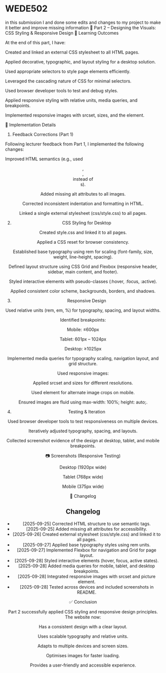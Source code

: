 # WEDE502
in this submission I and done some edits and changes to my project to make it better and improve missing information 
📖 Part 2 – Designing the Visuals: CSS Styling & Responsive Design
🎯 Learning Outcomes

At the end of this part, I have:

Created and linked an external CSS stylesheet to all HTML pages.

Applied decorative, typographic, and layout styling for a desktop solution.

Used appropriate selectors to style page elements efficiently.

Leveraged the cascading nature of CSS for minimal selectors.

Used browser developer tools to test and debug styles.

Applied responsive styling with relative units, media queries, and breakpoints.

Implemented responsive images with srcset, sizes, and the <picture> element.

📝 Implementation Details
1. Feedback Corrections (Part 1)

Following lecturer feedback from Part 1, I implemented the following changes:

Improved HTML semantics (e.g., used <header>, <main>, <footer> instead of <div>s).

Added missing alt attributes to all images.

Corrected inconsistent indentation and formatting in HTML.

Linked a single external stylesheet (css/style.css) to all pages.

2. CSS Styling for Desktop

Created style.css and linked it to all pages.

Applied a CSS reset for browser consistency.

Established base typography using rem for scaling (font-family, size, weight, line-height, spacing).

Defined layout structure using CSS Grid and Flexbox (responsive header, sidebar, main content, and footer).

Styled interactive elements with pseudo-classes (:hover, :focus, :active).

Applied consistent color scheme, backgrounds, borders, and shadows.

3. Responsive Design

Used relative units (rem, em, %) for typography, spacing, and layout widths.

Identified breakpoints:

Mobile: ≤600px

Tablet: 601px – 1024px

Desktop: ≥1025px

Implemented media queries for typography scaling, navigation layout, and grid structure.

Used responsive images:

Applied srcset and sizes for different resolutions.

Used <picture> element for alternate image crops on mobile.

Ensured images are fluid using max-width: 100%; height: auto;.

4. Testing & Iteration

Used browser developer tools to test responsiveness on multiple devices.

Iteratively adjusted typography, spacing, and layouts.

Collected screenshot evidence of the design at desktop, tablet, and mobile breakpoints.

📷 Screenshots (Responsive Testing)

Desktop (1920px wide)


Tablet (768px wide)


Mobile (375px wide)


🔄 Changelog
## Changelog

- [2025-09-25] Corrected HTML structure to use semantic tags.
- [2025-09-25] Added missing alt attributes for accessibility.
- [2025-09-26] Created external stylesheet (css/style.css) and linked it to all pages.
- [2025-09-27] Applied base typography styles using rem units.
- [2025-09-27] Implemented Flexbox for navigation and Grid for page layout.
- [2025-09-28] Styled interactive elements (hover, focus, active states).
- [2025-09-28] Added media queries for mobile, tablet, and desktop breakpoints.
- [2025-09-28] Integrated responsive images with srcset and picture element.
- [2025-09-28] Tested across devices and included screenshots in README.

✅ Conclusion

Part 2 successfully applied CSS styling and responsive design principles. The website now:

Has a consistent design with a clear layout.

Uses scalable typography and relative units.

Adapts to multiple devices and screen sizes.

Optimises images for faster loading.

Provides a user-friendly and accessible experience.
